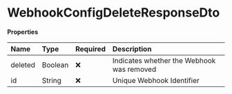 # WebhookConfigDeleteResponseDto

**Properties**

| Name    | Type    | Required | Description                               |
| :------ | :------ | :------- | :---------------------------------------- |
| deleted | Boolean | ❌       | Indicates whether the Webhook was removed |
| id      | String  | ❌       | Unique Webhook Identifier                 |

<!-- This file was generated by liblab | https://liblab.com/ -->
